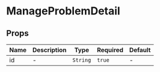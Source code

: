 # ManageProblemDetail

## Props

<!-- @vuese:ManageProblemDetail:props:start -->
|Name|Description|Type|Required|Default|
|---|---|---|---|---|
|id|-|`String`|`true`|-|

<!-- @vuese:ManageProblemDetail:props:end -->



